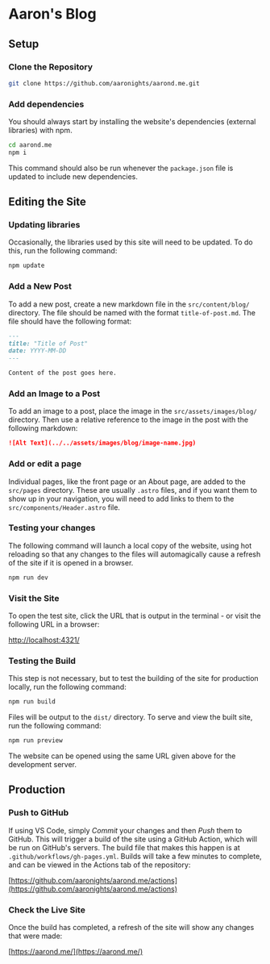 # Aaron's Blog

## Setup

### Clone the Repository

```bash
git clone https://github.com/aaronights/aarond.me.git
```

### Add dependencies

You should always start by installing the website's dependencies (external libraries) with npm.

```bash
cd aarond.me
npm i
```

This command should also be run whenever the `package.json` file is updated to include new dependencies.

## Editing the Site

### Updating libraries

Occasionally, the libraries used by this site will need to be updated. To do this, run the following command:

```bash
npm update
```

### Add a New Post

To add a new post, create a new markdown file in the `src/content/blog/` directory. The file should be named with the format `title-of-post.md`. The file should have the following format:

```markdown
---
title: "Title of Post"
date: YYYY-MM-DD
---

Content of the post goes here.
```

### Add an Image to a Post

To add an image to a post, place the image in the `src/assets/images/blog/` directory. Then use a relative reference to the image in the post with the following markdown:

```markdown
![Alt Text](../../assets/images/blog/image-name.jpg)
```

### Add or edit a page

Individual pages, like the front page or an About page, are added to the `src/pages` directory. These are usually `.astro` files, and if you want them to show up in your navigation, you will need to add links to them to the `src/components/Header.astro` file.

### Testing your changes

The following command will launch a local copy of the website, using hot reloading so that any changes to the files will automagically cause a refresh of the site if it is opened in a browser.

```bash
npm run dev
```

### Visit the Site

To open the test site, click the URL that is output in the terminal - or visit the following URL in a browser:

[http://localhost:4321/](http://localhost:4321/)

### Testing the Build

This step is not necessary, but to test the building of the site for production locally, run the following command:

```bash
npm run build
```

Files will be output to the `dist/` directory. To serve and view the built site, run the following command:

```bash
npm run preview
```

The website can be opened using the same URL given above for the development server.

## Production

### Push to GitHub

If using VS Code, simply _Commit_ your changes and then _Push_ them to GitHub. This will trigger a build of the site using a GitHub Action, which will be run on GitHub's servers. The build file that makes this happen is at `.github/workflows/gh-pages.yml`. Builds will take a few minutes to complete, and can be viewed in the Actions tab of the repository:

[https://github.com/aaronights/aarond.me/actions](https://github.com/aaronights/aarond.me/actions)

### Check the Live Site

Once the build has completed, a refresh of the site will show any changes that were made:

[https://aarond.me/](https://aarond.me/)
